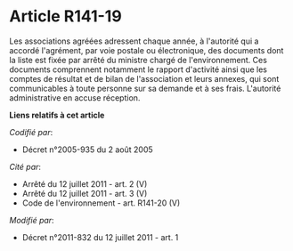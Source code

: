 # Article R141-19

Les associations agréées adressent chaque année, à l'autorité qui a accordé l'agrément, par voie postale ou électronique, des
documents dont la liste est fixée par arrêté du ministre chargé de l'environnement. Ces documents comprennent notamment le
rapport d'activité ainsi que les comptes de résultat et de bilan de l'association et leurs annexes, qui sont communicables à
toute personne sur sa demande et à ses frais. L'autorité administrative en accuse réception.

**Liens relatifs à cet article**

_Codifié par_:

  - Décret n°2005-935 du 2 août 2005

_Cité par_:

  - Arrêté du 12 juillet 2011 - art. 2 (V)
  - Arrêté du 12 juillet 2011 - art. 3 (V)
  - Code de l'environnement - art. R141-20 (V)

_Modifié par_:

  - Décret n°2011-832 du 12 juillet 2011 - art. 1
